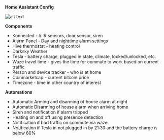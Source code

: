 **Home Assistant Config**  

![alt text](https://github.com/josephsteele/home-assistant-config/blob/master/Front%20End%20Snapshot.PNG)

**Components**  
* Konnected - 5 IR sensors, door sensor, siren  
* Alarm Panel - Day and nighttime alarm settings  
* Hive thermostat - heating control  
* Darksky Weather  
* Tesla - battery charge, plugged in state, climate, locked/unlocked, etc.  
* Waze travel time - gives the time for commute to work based on current traffic  
* Person and device tracker - who is at home  
* Coinmarketcap - current bitcoin price  
* Timezone - time in other country of interest  

**Automations**
* Automatic Arming and disarming of house alarm at night  
* Automatic Disarming of house alarm when arriving home  
* Siren and notification if alarm tripped  
* Heating on and off using presence detection  
* Notification if bad traffic on commute via waze    
* Notification if Tesla in not plugged in by 21:30 and the battery charge is below 60%  


